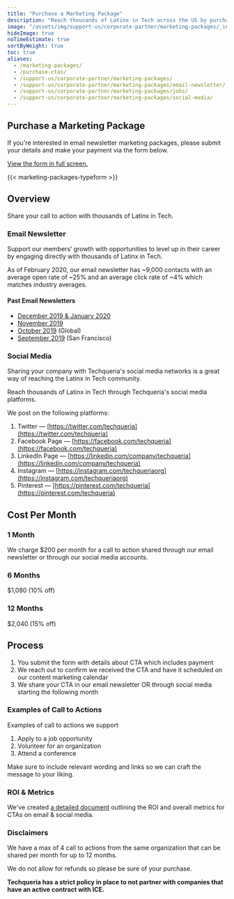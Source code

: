 ```yaml
---
title: "Purchase a Marketing Package"
description: "Reach thousands of Latinx in Tech across the US by purchasing a marketing package for Techqueria's email newsletter or social media platforms. 📣"
image: "/assets/img/support-us/corporate-partner/marketing-packages/_index.jpg"
hideImage: true
noTimeEstimate: true
sortByWeight: true
toc: true
aliases:
  - /marketing-packages/
  - /purchase-ctas/
  - /support-us/corporate-partner/marketing-packages/
  - /support-us/corporate-partner/marketing-packages/email-newsletter/
  - /support-us/corporate-partner/marketing-packages/jobs/
  - /support-us/corporate-partner/marketing-packages/social-media/
---
```


## Purchase a Marketing Package

If you're interested in email newsletter marketing packages, please submit your details and make your payment via the form below.

<a href="https://techqueria.typeform.com/to/GveLjJ" rel="noopener" target="_blank">View the form in full screen.</a>

{{< marketing-packages-typeform >}}

## Overview

Share your call to action with thousands of Latinx in Tech.

### Email Newsletter

Support our members’ growth with opportunities to level up in their career by engaging directly with thousands of Latinx in Tech.

As of February 2020, our email newsletter has ~9,000 contacts with an average open rate of ~25% and an average click rate of ~4% which matches industry averages.

#### Past Email Newsletters

- [December 2019 & January 2020](https://preview.hs-sites.com/_hcms/preview/content/24090336471?portalId=6002647&_preview=true&cacheBust=0&preview_key=ZGRfGZLe&from_buffer=false)
- [November 2019](https://preview.hs-sites.com/_hcms/preview/content/22297462782?portalId=6002647&_preview=true&cacheBust=0&preview_key=DyroQAZq&from_buffer=false)
- [October 2019](https://preview.hs-sites.com/_hcms/preview/content/18737707527?portalId=6002647&_preview=true&cacheBust=0&preview_key=yNaFjYSr&from_buffer=false) (Global)
- [September 2019](http://techqueria-6002647.hs-sites.com/september-2019-updates-%EF%B8%8F) (San Francisco)

### Social Media

Sharing your company with Techqueria's social media networks is a great way of reaching the Latinx in Tech community.

Reach thousands of Latinx in Tech through Techqueria's social media platforms.

We post on the following platforms:

1. Twitter — [https://twitter.com/techqueria](https://twitter.com/techqueria)
2. Facebook Page — [https://facebook.com/techqueria](https://facebook.com/techqueria)
3. LinkedIn Page — [https://linkedin.com/company/techqueria](https://linkedin.com/company/techqueria)
4. Instagram — [https://instagram.com/techqueriaorg](https://instagram.com/techqueriaorg)
5. Pinterest — [https://pinterest.com/techqueria](https://pinterest.com/techqueria)

## Cost Per Month

### 1 Month

We charge $200 per month for a call to action shared through our email newsletter or through our social media accounts.

### 6 Months

$1,080 (10% off)

### 12 Months

$2,040 (15% off)

## Process

1. You submit the form with details about CTA which includes payment
2. We reach out to confirm we received the CTA and have it scheduled on our content marketing calendar
3. We share your CTA in our email newsletter OR through social media starting the following month

### Examples of Call to Actions

Examples of call to actions we support

1. Apply to a job opportunity
2. Volunteer for an organization
3. Attend a conference

Make sure to include relevant wording and links so we can craft the message to your liking.

### ROI & Metrics

We've created [a detailed document](https://docs.google.com/document/d/1aZZA7UU5TsA_s_yGVZQMS10H7Nl1OKi9hYuJYRhc-3M/edit) outlining the ROI and overall metrics for CTAs on email & social media.

### Disclaimers

We have a max of 4 call to actions from the same organization that can be shared per month for up to 12 months.

We do not allow for refunds so please be sure of your purchase.

**Techqueria has a strict policy in place to not partner with companies that have an active contract with ICE.**
